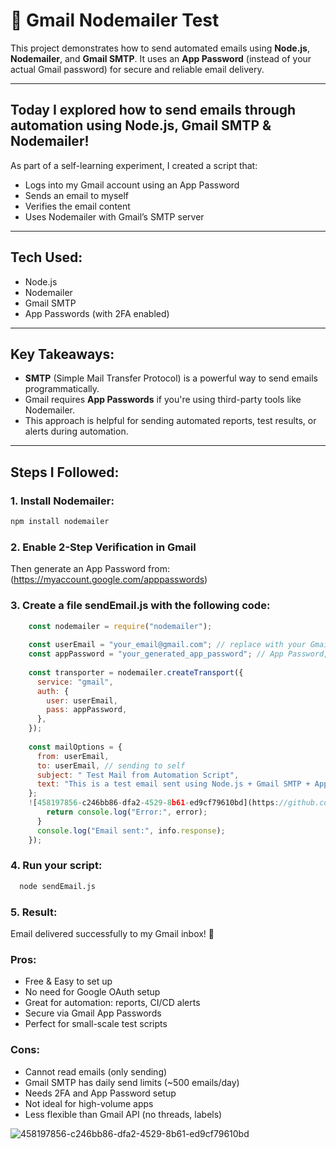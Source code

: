 # 📧 Gmail Nodemailer Test

This project demonstrates how to send automated emails using **Node.js**, **Nodemailer**, and **Gmail SMTP**. It uses an **App Password** (instead of your actual Gmail password) for secure and reliable email delivery.

---

## Today I explored how to send emails through automation using Node.js, Gmail SMTP & Nodemailer!

As part of a self-learning experiment, I created a script that:

- Logs into my Gmail account using an App Password
- Sends an email to myself
- Verifies the email content
- Uses Nodemailer with Gmail’s SMTP server

---

## Tech Used:

- Node.js
- Nodemailer
- Gmail SMTP
- App Passwords (with 2FA enabled)

---

## Key Takeaways:

- **SMTP** (Simple Mail Transfer Protocol) is a powerful way to send emails programmatically.
- Gmail requires **App Passwords** if you're using third-party tools like Nodemailer.
- This approach is helpful for sending automated reports, test results, or alerts during automation.

---

##  Steps I Followed:

### 1. Install Nodemailer:
```bash
npm install nodemailer
```

### 2. Enable 2-Step Verification in Gmail
  Then generate an App Password from:(https://myaccount.google.com/apppasswords)

### 3. Create a file sendEmail.js with the following code:
```js
    const nodemailer = require("nodemailer");
    
    const userEmail = "your_email@gmail.com"; // replace with your Gmail
    const appPassword = "your_generated_app_password"; // App Password, not Gmail login
    
    const transporter = nodemailer.createTransport({
      service: "gmail",
      auth: {
        user: userEmail,
        pass: appPassword,
      },
    });
    
    const mailOptions = {
      from: userEmail,
      to: userEmail, // sending to self
      subject: " Test Mail from Automation Script",
      text: "This is a test email sent using Node.js + Gmail SMTP + App Password.",
    };
    ![458197856-c246bb86-dfa2-4529-8b61-ed9cf79610bd](https://github.com/user-attachments/assets/9cb9d403-6b80-430d-abb3-d001a3cce710)
        return console.log("Error:", error);
      }
      console.log("Email sent:", info.response);
    });
```

### 4. Run your script:
```bash
  node sendEmail.js
```

### 5. Result:
Email delivered successfully to my Gmail inbox! 🎉

### Pros:
- Free & Easy to set up
- No need for Google OAuth setup
- Great for automation: reports, CI/CD alerts
- Secure via Gmail App Passwords
- Perfect for small-scale test scripts

### Cons:
- Cannot read emails (only sending)
- Gmail SMTP has daily send limits (~500 emails/day)
- Needs 2FA and App Password setup
- Not ideal for high-volume apps
- Less flexible than Gmail API (no threads, labels)

![458197856-c246bb86-dfa2-4529-8b61-ed9cf79610bd](https://github.com/user-attachments/assets/6b62b5e7-9a5f-4ba9-a15a-d77c3ce17051)
